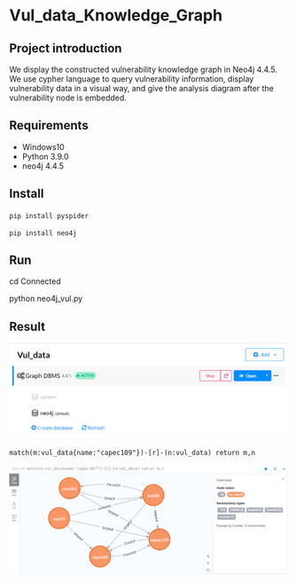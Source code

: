 # Vul_data_Knowledge_Graph

## Project introduction

We display the constructed vulnerability knowledge graph in Neo4j 4.4.5. We use cypher language to query vulnerability information, display vulnerability data in a visual way, and give the analysis diagram after the vulnerability node is embedded.

## Requirements

- Windows10
- Python 3.9.0
- neo4j 4.4.5

## Install

`pip install pyspider`

`pip install neo4j`

## Run

cd Connected

python neo4j_vul.py

## Result

![image-20230324023406955](https://github.com/liqiqiqiqi/demo/blob/master/image-20230324023356556.png)

`match(m:vul_data{name:"capec109"})-[r]-(n:vul_data) return m,n`

![image-20230324023242850](https://github.com/liqiqiqiqi/demo/blob/master/image-20230324023242850.png)
